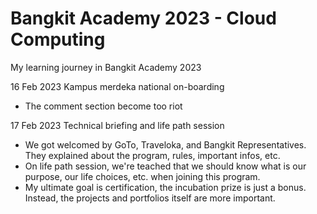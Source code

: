 # Bangkit Academy 2023 - Cloud Computing
My learning journey in Bangkit Academy 2023

16 Feb 2023
Kampus merdeka national on-boarding
- The comment section become too riot

17 Feb 2023
Technical briefing and life path session
- We got welcomed by GoTo, Traveloka, and Bangkit Representatives. They explained about the program, rules, important infos, etc.
- On life path session, we're teached that we should know what is our purpose, our life choices, etc. when joining this program.
- My ultimate goal is certification, the incubation prize is just a bonus. Instead, the projects and portfolios itself are more important.
